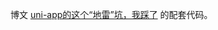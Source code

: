 博文 [uni-app的这个“地雷”坑，我踩了](https://book.sunxiaodou.com/SourceCodeAnalysis/uni-app/0.what-the-fuck-the-bug-of-uni-app.html) 的配套代码。